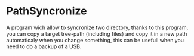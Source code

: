 # PathSyncronize
A program wich allow to syncronize two directory, thanks to this program, you can copy a target tree-path (including files) and copy it in a new path automaticaly when you change something, this can be usefull when you need to do a backup of a USB.
